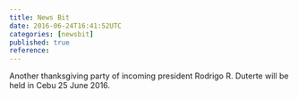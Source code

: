 ```yaml
---
title: News Bit
date: 2016-06-24T16:41:52UTC
categories: [newsbit]
published: true
reference: 
---
```


Another thanksgiving party of incoming president Rodrigo R. Duterte will be held in Cebu 25 June 2016.
